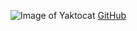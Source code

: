 ![Image of Yaktocat](https://octodex.github.com/images/yaktocat.png)
[GitHub](https://github.com/johnaclon)
